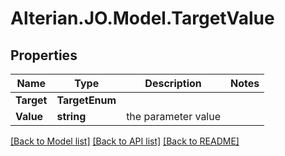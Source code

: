 # Alterian.JO.Model.TargetValue

## Properties

Name | Type | Description | Notes
------------ | ------------- | ------------- | -------------
**Target** | **TargetEnum** |  | 
**Value** | **string** | the parameter value | 

[[Back to Model list]](../README.md#documentation-for-models) [[Back to API list]](../README.md#documentation-for-api-endpoints) [[Back to README]](../README.md)

